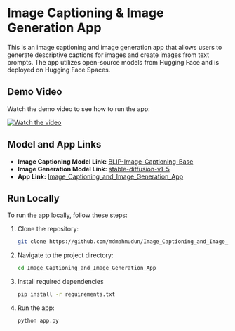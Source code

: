 # Image Captioning & Image Generation App

This is an image captioning and image generation app that allows users to generate descriptive captions for images and create images from text prompts. The app utilizes open-source models from Hugging Face and is deployed on Hugging Face Spaces.

## Demo Video

Watch the demo video to see how to run the app:

[![Watch the video](https://img.youtube.com/vi/SmfWDVSGiK4/maxresdefault.jpg)](https://www.youtube.com/watch?v=SmfWDVSGiK4)

## Model and App Links

- **Image Captioning Model Link:** [BLIP-Image-Captioning-Base](https://huggingface.co/Salesforce/blip-image-captioning-base)
- **Image Generation Model Link:** [stable-diffusion-v1-5](https://huggingface.co/runwayml/stable-diffusion-v1-5)
- **App Link:** [Image_Captioning_and_Image_Generation_App](https://huggingface.co/spaces/mahmudunnabi/Image_Captioning_and_Image_Generation_App)


## Run Locally

To run the app locally, follow these steps:

1. Clone the repository:

   ```bash
   git clone https://github.com/mdmahmudun/Image_Captioning_and_Image_Generation_App.git

2. Navigate to the project directory:

    ```bash
    cd Image_Captioning_and_Image_Generation_App

3. Install required dependencies
    ```bash
    pip install -r requirements.txt

4. Run the app:
    ```bash
    python app.py

